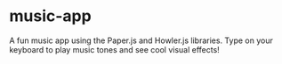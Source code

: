 # music-app
A fun music app using the Paper.js and Howler.js libraries. Type on your keyboard to play music tones and see cool visual effects!
